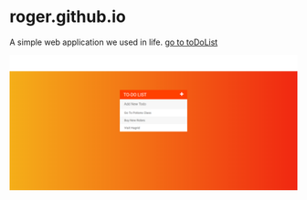 # roger.github.io

A simple web application we used in life. [go to toDoList](https://rogerchu.github.io/roger.github.io/)

![Application](/toDoList.png)
